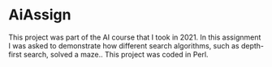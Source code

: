 # AiAssign
This project was part of the AI course that I took in 2021. In this assignment I was asked to demonstrate how different search algorithms, such as depth-first search, solved a maze.. This project was coded in Perl.

